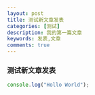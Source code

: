 ```yaml
---
layout: post
title: 测试新文章发表
categories: [测试]
description: 我的第一篇文章
keywords: 发表,文章
comments: true
---
```


### 测试新文章发表

```javascript
console.log("Hollo World");
```
